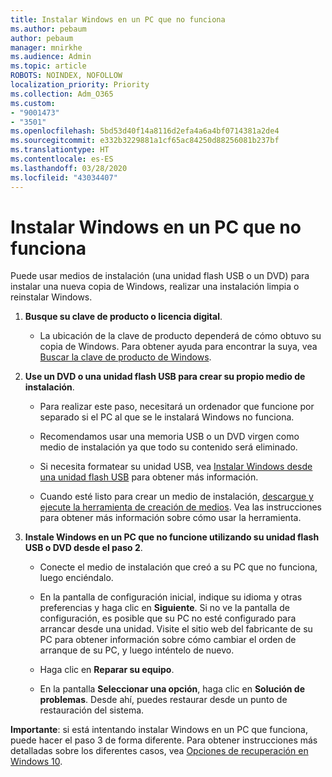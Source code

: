 ```yaml
---
title: Instalar Windows en un PC que no funciona
ms.author: pebaum
author: pebaum
manager: mnirkhe
ms.audience: Admin
ms.topic: article
ROBOTS: NOINDEX, NOFOLLOW
localization_priority: Priority
ms.collection: Adm_O365
ms.custom:
- "9001473"
- "3501"
ms.openlocfilehash: 5bd53d40f14a8116d2efa4a6a4bf0714381a2de4
ms.sourcegitcommit: e332b3229881a1cf65ac84250d88256081b237bf
ms.translationtype: HT
ms.contentlocale: es-ES
ms.lasthandoff: 03/28/2020
ms.locfileid: "43034407"
---
```

# <a name="install-windows-on-a-nonfunctional-pc"></a>Instalar Windows en un PC que no funciona

Puede usar medios de instalación (una unidad flash USB o un DVD) para instalar una nueva copia de Windows, realizar una instalación limpia o reinstalar Windows.

1. **Busque su clave de producto o licencia digital**.

    - La ubicación de la clave de producto dependerá de cómo obtuvo su copia de Windows. Para obtener ayuda para encontrar la suya, vea [Buscar la clave de producto de Windows](https://support.microsoft.com/help/10749/windows-10-find-product-key). 

2. **Use un DVD o una unidad flash USB para crear su propio medio de instalación**.

    - Para realizar este paso, necesitará un ordenador que funcione por separado si el PC al que se le instalará Windows no funciona.

    - Recomendamos usar una memoria USB o un DVD virgen como medio de instalación ya que todo su contenido será eliminado.

    - Si necesita formatear su unidad USB, vea [Instalar Windows desde una unidad flash USB](https://docs.microsoft.com/windows-hardware/manufacture/desktop/install-windows-from-a-usb-flash-drive) para obtener más información.

    - Cuando esté listo para crear un medio de instalación, [descargue y ejecute la herramienta de creación de medios](https://www.microsoft.com/software-download/windows10).  Vea las instrucciones para obtener más información sobre cómo usar la herramienta.

3. **Instale Windows en un PC que no funcione utilizando su unidad flash USB o DVD desde el paso 2**.

    - Conecte el medio de instalación que creó a su PC que no funciona, luego enciéndalo.

    - En la pantalla de configuración inicial, indique su idioma y otras preferencias y haga clic en **Siguiente**. Si no ve la pantalla de configuración, es posible que su PC no esté configurado para arrancar desde una unidad. Visite el sitio web del fabricante de su PC para obtener información sobre cómo cambiar el orden de arranque de su PC, y luego inténtelo de nuevo.

    - Haga clic en **Reparar su equipo**.

    - En la pantalla **Seleccionar una opción**, haga clic en **Solución de problemas**. Desde ahí, puedes restaurar desde un punto de restauración del sistema.

**Importante**: si está intentando instalar Windows en un PC que funciona, puede hacer el paso 3 de forma diferente. Para obtener instrucciones más detalladas sobre los diferentes casos, vea [Opciones de recuperación en Windows 10](https://support.microsoft.com/help/12415/windows-10-recovery-options).
